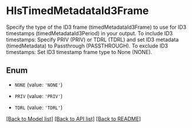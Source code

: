 # HlsTimedMetadataId3Frame

Specify the type of the ID3 frame (timedMetadataId3Frame) to use for ID3 timestamps (timedMetadataId3Period) in your output. To include ID3 timestamps: Specify PRIV (PRIV) or TDRL (TDRL) and set ID3 metadata (timedMetadata) to Passthrough (PASSTHROUGH). To exclude ID3 timestamps: Set ID3 timestamp frame type to None (NONE).

## Enum

* `NONE` (value: `'NONE'`)

* `PRIV` (value: `'PRIV'`)

* `TDRL` (value: `'TDRL'`)

[[Back to Model list]](../README.md#documentation-for-models) [[Back to API list]](../README.md#documentation-for-api-endpoints) [[Back to README]](../README.md)


